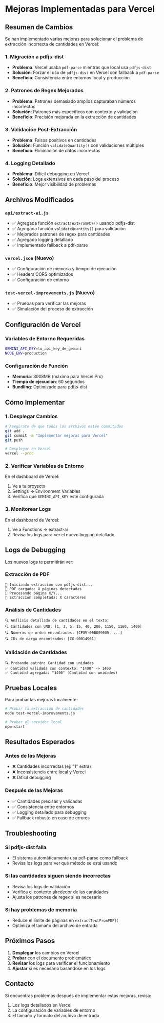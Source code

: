 # Mejoras Implementadas para Vercel

## Resumen de Cambios

Se han implementado varias mejoras para solucionar el problema de extracción incorrecta de cantidades en Vercel:

### 1. **Migración a pdfjs-dist**
- **Problema**: Vercel usaba `pdf-parse` mientras que local usa `pdfjs-dist`
- **Solución**: Forzar el uso de `pdfjs-dist` en Vercel con fallback a `pdf-parse`
- **Beneficio**: Consistencia entre entornos local y producción

### 2. **Patrones de Regex Mejorados**
- **Problema**: Patrones demasiado amplios capturaban números incorrectos
- **Solución**: Patrones más específicos con contexto y validación
- **Beneficio**: Precisión mejorada en la extracción de cantidades

### 3. **Validación Post-Extracción**
- **Problema**: Falsos positivos en cantidades
- **Solución**: Función `validateQuantity()` con validaciones múltiples
- **Beneficio**: Eliminación de datos incorrectos

### 4. **Logging Detallado**
- **Problema**: Difícil debugging en Vercel
- **Solución**: Logs extensivos en cada paso del proceso
- **Beneficio**: Mejor visibilidad de problemas

## Archivos Modificados

### `api/extract-ai.js`
- ✅ Agregada función `extractTextFromPDF()` usando pdfjs-dist
- ✅ Agregada función `validateQuantity()` para validación
- ✅ Mejorados patrones de regex para cantidades
- ✅ Agregado logging detallado
- ✅ Implementado fallback a pdf-parse

### `vercel.json` (Nuevo)
- ✅ Configuración de memoria y tiempo de ejecución
- ✅ Headers CORS optimizados
- ✅ Configuración de entorno

### `test-vercel-improvements.js` (Nuevo)
- ✅ Pruebas para verificar las mejoras
- ✅ Simulación del proceso de extracción

## Configuración de Vercel

### Variables de Entorno Requeridas
```bash
GEMINI_API_KEY=tu_api_key_de_gemini
NODE_ENV=production
```

### Configuración de Función
- **Memoria**: 3008MB (máximo para Vercel Pro)
- **Tiempo de ejecución**: 60 segundos
- **Bundling**: Optimizado para pdfjs-dist

## Cómo Implementar

### 1. Desplegar Cambios
```bash
# Asegúrate de que todos los archivos estén commitados
git add .
git commit -m "Implementar mejoras para Vercel"
git push

# Desplegar en Vercel
vercel --prod
```

### 2. Verificar Variables de Entorno
En el dashboard de Vercel:
1. Ve a tu proyecto
2. Settings → Environment Variables
3. Verifica que `GEMINI_API_KEY` esté configurada

### 3. Monitorear Logs
En el dashboard de Vercel:
1. Ve a Functions → extract-ai
2. Revisa los logs para ver el nuevo logging detallado

## Logs de Debugging

Los nuevos logs te permitirán ver:

### Extracción de PDF
```
📄 Iniciando extracción con pdfjs-dist...
📄 PDF cargado: X páginas detectadas
📄 Procesando página X/Y...
📄 Extracción completada: X caracteres
```

### Análisis de Cantidades
```
🔍 Análisis detallado de cantidades en el texto:
🔍 Cantidades con UND: [1, 3, 5, 15, 40, 200, 1150, 1160, 1400]
🔍 Números de orden encontrados: [CPOV-000009605, ...]
🔍 IDs de carga encontrados: [CG-00014961]
```

### Validación de Cantidades
```
🔍 Probando patrón: Cantidad con unidades
✅ Cantidad validada con contexto: "1400" -> 1400
✅ Cantidad agregada: "1400" (Cantidad con unidades)
```

## Pruebas Locales

Para probar las mejoras localmente:

```bash
# Probar la extracción de cantidades
node test-vercel-improvements.js

# Probar el servidor local
npm start
```

## Resultados Esperados

### Antes de las Mejoras
- ❌ Cantidades incorrectas (ej: "1" extra)
- ❌ Inconsistencia entre local y Vercel
- ❌ Difícil debugging

### Después de las Mejoras
- ✅ Cantidades precisas y validadas
- ✅ Consistencia entre entornos
- ✅ Logging detallado para debugging
- ✅ Fallback robusto en caso de errores

## Troubleshooting

### Si pdfjs-dist falla
- El sistema automáticamente usa pdf-parse como fallback
- Revisa los logs para ver qué método se está usando

### Si las cantidades siguen siendo incorrectas
- Revisa los logs de validación
- Verifica el contexto alrededor de las cantidades
- Ajusta los patrones de regex si es necesario

### Si hay problemas de memoria
- Reduce el límite de páginas en `extractTextFromPDF()`
- Optimiza el tamaño del archivo de entrada

## Próximos Pasos

1. **Desplegar** los cambios en Vercel
2. **Probar** con el documento problemático
3. **Revisar** los logs para verificar el funcionamiento
4. **Ajustar** si es necesario basándose en los logs

## Contacto

Si encuentras problemas después de implementar estas mejoras, revisa:
1. Los logs detallados en Vercel
2. La configuración de variables de entorno
3. El tamaño y formato del archivo de entrada
